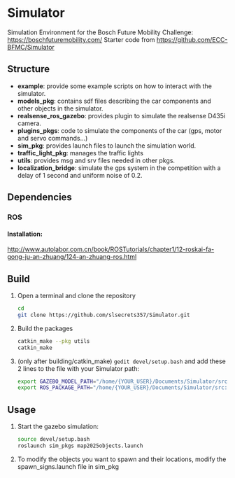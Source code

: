 # Simulator 
Simulation Environment for the Bosch Future Mobility Challenge: https://boschfuturemobility.com/
Starter code from https://github.com/ECC-BFMC/Simulator

## Structure

- **example**: provide some example scripts on how to interact with the simulator.
- **models_pkg**: contains sdf files describing the car components and other objects in the simulator.
- **realsense_ros_gazebo**: provides plugin to simulate the realsense D435i camera.
- **plugins_pkgs**: code to simulate the components of the car (gps, motor and servo commands...)
- **sim_pkg**: provides launch files to launch the simulation world.
- **traffic_light_pkg**: manages the traffic lights 
- **utils**: provides msg and srv files needed in other pkgs.
- **localization_bridge**: simulate the gps system in the competition with a delay of 1 second and uniform noise of 0.2.

## Dependencies

### ROS
#### Installation:
http://www.autolabor.com.cn/book/ROSTutorials/chapter1/12-roskai-fa-gong-ju-an-zhuang/124-an-zhuang-ros.html

## Build

1. Open a terminal and clone the repository
    ```bash
    cd
    git clone https://github.com/slsecrets357/Simulator.git
    ```

2. Build the packages
    ```bash
    catkin_make --pkg utils
    catkin_make
    ```

3. (only after building/catkin_make) ```gedit devel/setup.bash``` and add these 2 lines to the file with your Simulator path:
    ```sh
    export GAZEBO_MODEL_PATH="/home/{YOUR_USER}/Documents/Simulator/src/models_pkg:$GAZEBO_MODEL_PATH"
    export ROS_PACKAGE_PATH="/home/{YOUR_USER}/Documents/Simulator/src:$ROS_PACKAGE_PATH"
    ```

## Usage
1. Start the gazebo simulation:
    ```bash
    source devel/setup.bash
    roslaunch sim_pkgs map2025objects.launch
    ```
2. To modify the objects you want to spawn and their locations, modify the spawn_signs.launch file in sim_pkg

